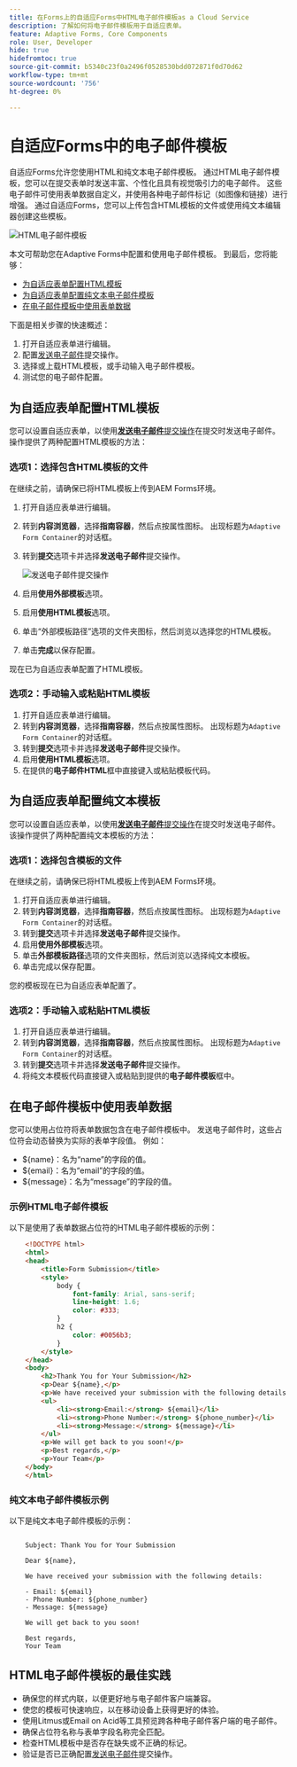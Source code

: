 ```yaml
---
title: 在Forms上的自适应Forms中HTML电子邮件模板as a Cloud Service
description: 了解如何将电子邮件模板用于自适应表单。
feature: Adaptive Forms, Core Components
role: User, Developer
hide: true
hidefromtoc: true
source-git-commit: b5340c23f0a2496f0528530bdd072871f0d70d62
workflow-type: tm+mt
source-wordcount: '756'
ht-degree: 0%

---
```


# 自适应Forms中的电子邮件模板

自适应Forms允许您使用HTML和纯文本电子邮件模板。 通过HTML电子邮件模板，您可以在提交表单时发送丰富、个性化且具有视觉吸引力的电子邮件。 这些电子邮件可使用表单数据自定义，并使用各种电子邮件标记（如图像和链接）进行增强。 通过自适应Forms，您可以上传包含HTML模板的文件或使用纯文本编辑器创建这些模板。

![HTML电子邮件模板](/help/forms/assets/html-email.png)

本文可帮助您在Adaptive Forms中配置和使用电子邮件模板。 到最后，您将能够：

* [为自适应表单配置HTML模板](#configure-an-html-template-for-an-adaptive-form)
* [为自适应表单配置纯文本电子邮件模板](#configure-a-plain-text-template-for-an-adaptive-form)
* [在电子邮件模板中使用表单数据](#use-form-data-in-your-email-templates)


下面是相关步骤的快速概述：

1. 打开自适应表单进行编辑。
1. 配置[发送电子邮件](/help/forms/configure-submit-action-send-email.md)提交操作。
1. 选择或上载HTML模板，或手动输入电子邮件模板。
1. 测试您的电子邮件配置。

## 为自适应表单配置HTML模板

您可以设置自适应表单，以使用&#x200B;[**发送电子邮件**&#x200B;提交操作](/help/forms/configure-submit-action-send-email.md)在提交时发送电子邮件。 操作提供了两种配置HTML模板的方法：

### 选项1：选择包含HTML模板的文件

在继续之前，请确保已将HTML模板上传到AEM Forms环境。

1. 打开自适应表单进行编辑。
1. 转到&#x200B;**内容浏览器**，选择&#x200B;**指南容器**，然后点按属性图标。 出现标题为`Adaptive Form Container`的对话框。
1. 转到&#x200B;**提交**&#x200B;选项卡并选择&#x200B;**发送电子邮件**&#x200B;提交操作。

   ![发送电子邮件提交操作](/help/forms/assets/send-email-action.png)

1. 启用&#x200B;**使用外部模板**&#x200B;选项。
1. 启用&#x200B;**使用HTML模板**&#x200B;选项。
1. 单击“外部模板路径”选项的文件夹图标，然后浏览以选择您的HTML模板。
1. 单击&#x200B;**完成**&#x200B;以保存配置。

现在已为自适应表单配置了HTML模板。

### 选项2：手动输入或粘贴HTML模板

1. 打开自适应表单进行编辑。
1. 转到&#x200B;**内容浏览器**，选择&#x200B;**指南容器**，然后点按属性图标。 出现标题为`Adaptive Form Container`的对话框。
1. 转到&#x200B;**提交**&#x200B;选项卡并选择&#x200B;**发送电子邮件**&#x200B;提交操作。
1. 启用&#x200B;**使用HTML模板**&#x200B;选项。
1. 在提供的&#x200B;**电子邮件HTML**&#x200B;框中直接键入或粘贴模板代码。


## 为自适应表单配置纯文本模板

您可以设置自适应表单，以使用&#x200B;[**发送电子邮件**&#x200B;提交操作](/help/forms/configure-submit-action-send-email.md)在提交时发送电子邮件。 该操作提供了两种配置纯文本模板的方法：

### 选项1：选择包含模板的文件

在继续之前，请确保已将HTML模板上传到AEM Forms环境。

1. 打开自适应表单进行编辑。
1. 转到&#x200B;**内容浏览器**，选择&#x200B;**指南容器**，然后点按属性图标。 出现标题为`Adaptive Form Container`的对话框。
1. 转到&#x200B;**提交**&#x200B;选项卡并选择&#x200B;**发送电子邮件**&#x200B;提交操作。
1. 启用&#x200B;**使用外部模板**&#x200B;选项。
1. 单击&#x200B;**外部模板路径**&#x200B;选项的文件夹图标，然后浏览以选择纯文本模板。
1. 单击完成以保存配置。

您的模板现在已为自适应表单配置了。

### 选项2：手动输入或粘贴HTML模板

1. 打开自适应表单进行编辑。
1. 转到&#x200B;**内容浏览器**，选择&#x200B;**指南容器**，然后点按属性图标。 出现标题为`Adaptive Form Container`的对话框。
1. 转到&#x200B;**提交**&#x200B;选项卡并选择&#x200B;**发送电子邮件**&#x200B;提交操作。
1. 将纯文本模板代码直接键入或粘贴到提供的&#x200B;**电子邮件模板**&#x200B;框中。

## 在电子邮件模板中使用表单数据

您可以使用占位符将表单数据包含在电子邮件模板中。 发送电子邮件时，这些占位符会动态替换为实际的表单字段值。 例如：

* ${name}：名为“name”的字段的值。
* ${email}：名为“email”的字段的值。
* ${message}：名为“message”的字段的值。

### 示例HTML电子邮件模板

以下是使用了表单数据占位符的HTML电子邮件模板的示例：

```HTML
    <!DOCTYPE html>
    <html>
    <head>
        <title>Form Submission</title>
        <style>
            body {
                font-family: Arial, sans-serif;
                line-height: 1.6;
                color: #333;
            }
            h2 {
                color: #0056b3;
            }
        </style>
    </head>
    <body>
        <h2>Thank You for Your Submission</h2>
        <p>Dear ${name},</p>
        <p>We have received your submission with the following details:</p>
        <ul>
            <li><strong>Email:</strong> ${email}</li>
            <li><strong>Phone Number:</strong> ${phone_number}</li>
            <li><strong>Message:</strong> ${message}</li>
        </ul>
        <p>We will get back to you soon!</p>
        <p>Best regards,</p>
        <p>Your Team</p>
    </body>
    </html>
```

### 纯文本电子邮件模板示例

以下是纯文本电子邮件模板的示例：

```TXT
    
    Subject: Thank You for Your Submission
    
    Dear ${name},
    
    We have received your submission with the following details:
    
    - Email: ${email}
    - Phone Number: ${phone_number}
    - Message: ${message}
    
    We will get back to you soon!
    
    Best regards,
    Your Team
```

## HTML电子邮件模板的最佳实践

* 确保您的样式内联，以便更好地与电子邮件客户端兼容。
* 使您的模板可快速响应，以在移动设备上获得更好的体验。
* 使用Litmus或Email on Acid等工具预览跨各种电子邮件客户端的电子邮件。
* 确保占位符名称与表单字段名称完全匹配。
* 检查HTML模板中是否存在缺失或不正确的标记。
* 验证是否已正确配置[发送电子邮件](/help/forms/configure-submit-action-send-email.md)提交操作。
